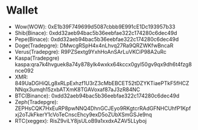 # Wallet

* Wow(WOW): 0xE1b39F749699d5087cbbb9E991cE1Dc193957b33
* Shib(Binace): 0xdd32aeb94bac5b36eebfae322c174280c6dec49d
* Pepe(Binace): 0xdd32aeb94bac5b36eebfae322c174280c6dec49d
* Doge(Tradepgre): DMwcgRSpH4x4nLhvq27Ra9QRZWKfwBncaR
* Verus(Tradepgre): R9PZSextg9YxhHoAnSArLuVKCiP98A2uRc
* Kaspa(Tradepgre) kaspa:qra7k4hvguek8a74y878ylk4wxkx64kccx0gyl50gv9qx9dh6t4fzg8nce092
* XMR: 849UaDGHiQLg8xRLpExhzf1U3rZ3cMbEBCET52tDZYKTiaePTkF5fHCZNNqx3umqh15zxbATXmK8TGAVoxaf87aJ3zR84NC
* BTC(Binance): 0xdd32aeb94bac5b36eebfae322c174280c6dec49d
* Zeph(Tradepgre): ZEPHsCQK7HxEuRP8pwNNQ4DhnGCJEyo9RKgtcrRAdGFNHCUhfP1Kpfxj2oTJkFkerY1cVoTeCnscEhcy9exD5oZUbXSmGSJe9nq
* RTC(xeggex): RisZ9viLY8jsULoB9a1xxdxAZAV5LLyboj
